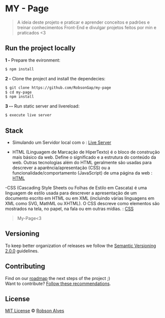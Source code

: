 # MY - Page

> A ideia deste projeto e praticar e aprender conceitos e padrões  e treinar conhecimentos Front-End e divulgar projetos feitos por min e praticados <3

## Run the project locally

**1 -** Prepare the evironment:
 
 ```sh
 $ npm install 
```

**2 -** Clone the project and install the dependecies:

```sh
$ git clone https://github.com/RobsonGap/my-page
$ cd my-page
$ npm install
```
**3 --** Run static server and livereload:

```sh
$ execute live server
```

## Stack

- Simulando um Servidor local com o : [Live Server](http://tapiov.net/live-server/)

- HTML (Linguagem de Marcação de HiperTexto) é o bloco de construção mais básico da web. Define o significado e a estrutura do conteúdo da web. Outras tecnologias além do HTML geralmente são usadas para descrever a aparência/apresentação (CSS) ou a funcionalidade/comportamento (JavaScript) de uma página da web : [HTML](https://developer.mozilla.org/pt-BR/docs/Web/HTML)

-CSS (Cascading Style Sheets ou Folhas de Estilo em Cascata) é uma linguagem de estilo usada para descrever a apresentação de um documento escrito em HTML ou em XML (incluindo várias linguagens em XML como SVG, MathML ou XHTML). O CSS descreve como elementos são mostrados na tela, no papel, na fala ou em outras mídias. : [CSS](https://developer.mozilla.org/pt-BR/docs/Web/CSS)
    

> My-Page<3



## Versioning

To keep better organization of releases we follow the [Semantic Versioning 2.0.0](http://semver.org/) guidelines.

## Contributing
Find on our [roadmap](https://github.com/RobsonGap/my-page/issues/1) the next steps of the project ;)
<br>
Want to contribute? [Follow these recommendations](https://github.com/RobsonGap/api-rest-node/blob/master/CONTRIBUTING.md).



## License
[MIT License](https://github.com/RobsonGap/my-page/blob/master/LICENSE) © [Robson Alves](https://github.com/RobsonGap)



